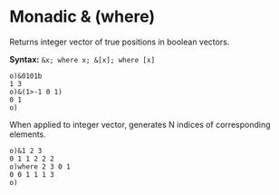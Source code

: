 # Monadic & (where)

Returns integer vector of true positions in boolean vectors.

**Syntax:** ```&x; where x; &[x]; where [x]```

```o
o)&0101b
1 3
o)&(1>-1 0 1)
0 1
o)
```

When applied to integer vector, generates N indices of corresponding elements.

```o
o)&1 2 3
0 1 1 2 2 2
o)where 2 3 0 1
0 0 1 1 1 3
o)
```
